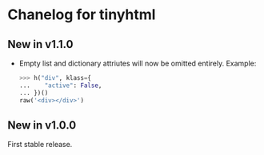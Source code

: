 Chanelog for tinyhtml
=====================

New in v1.1.0
-------------

* Empty list and dictionary attriutes will now be omitted entirely.
  Example:

  ```python
  >>> h("div", klass={
  ...    "active": False,
  ... })()
  raw('<div></div>')
  ```

New in v1.0.0
-------------

First stable release.
